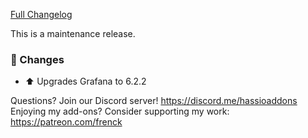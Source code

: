 [Full Changelog][changelog]

This is a maintenance release.

### 🔨  Changes

- :arrow_up: Upgrades Grafana to 6.2.2

[changelog]: https://github.com/hassio-addons/addon-grafana/compare/v2.1.3...v2.1.4

Questions? Join our Discord server! https://discord.me/hassioaddons
Enjoying my add-ons? Consider supporting my work: https://patreon.com/frenck